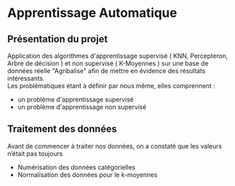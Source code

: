 # Apprentissage Automatique

## Présentation du projet
Application des algorithmes d'apprentissage supervisé ( KNN, Percepteron, Arbre de décision ) et non supervisé ( K-Moyennes ) sur une base de données réelle "Agribalise" afin de mettre en évidence des résultats intéressants.
</br>
Les problématiques étant à définir par nous même, elles comprennent : 
<ul>
         
  <li>  un problème d'apprentissage supervisé </li>
  <li>  un problème d'apprentissage non supervisé </li>
  </ul>

## Traitement des données
Avant de commencer à traiter nos données, on a constaté que les valeurs n’était pas toujours 
<ul>
         <li> Numérisation des données catégorielles </li>
         <li> Normalisation des données pour le k-moyennes </li>
</ul>
